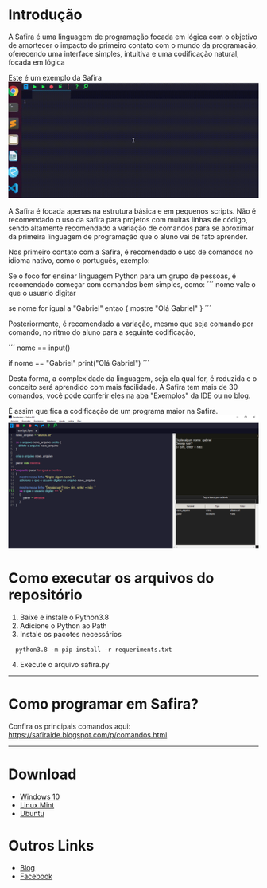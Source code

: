 # Introdução
A Safira é uma linguagem de programação focada em lógica com o objetivo de amortecer o impacto do primeiro contato com o mundo da programação, oferecendo uma interface simples, intuitiva e uma codificação natural, focada em lógica

Este é um exemplo da Safira
![Imagem](imagens/projeto.gif)

A Safira é focada apenas na estrutura básica e em pequenos scripts. Não é recomendado o uso da safira para projetos com muitas linhas de código, sendo altamente recomendado a variação de comandos para se aproximar da primeira linguagem de programação que o aluno vai de fato aprender.

Nos primeiro contato com a Safira, é recomendado o uso de comandos no idioma nativo, como o português, exemplo:

Se o foco for ensinar linguagem Python para um grupo de pessoas, é recomendado começar com comandos bem simples, como:
´´´
nome vale o que o usuario digitar

se nome for igual a "Gabriel" entao {
    mostre "Olá Gabriel"
} 
´´´

Posteriormente, é recomendado a variação, mesmo que seja comando por comando, no ritmo do aluno para a seguinte codificação,

´´´
nome == input()

if nome == "Gabriel"
    print("Olá Gabriel")
´´´

Desta forma, a complexidade da linguagem, seja ela qual for, é reduzida e o conceito será aprendido com mais facilidade. A Safira tem mais de 30 comandos, você pode conferir eles na aba "Exemplos" da IDE ou no [blog](https://safiraide.blogspot.com/p/comandos.html).
 
É assim que fica a codificação de um programa maior na Safira.
![Imagem](imagens/safira.png)

# Como executar os arquivos do repositório
1. Baixe e instale o Python3.8
2. Adicione o Python ao Path
3. Instale os pacotes necessários
  ```shell
    python3.8 -m pip install -r requeriments.txt
  ```
4. Execute o arquivo safira.py

-------------------------------------

# Como programar em Safira?
Confira os principais comandos aqui: https://safiraide.blogspot.com/p/comandos.html

-------------------------------------

# Download
* [Windows 10](https://safiraide.blogspot.com/p/downloads.html)
* [Linux Mint](https://safiraide.blogspot.com/p/downloads.html)
* [Ubuntu](https://safiraide.blogspot.com/p/downloads.html)

# Outros Links
* [Blog](https://safiraide.blogspot.com/)
* [Facebook](https://www.facebook.com/safiraide/)
